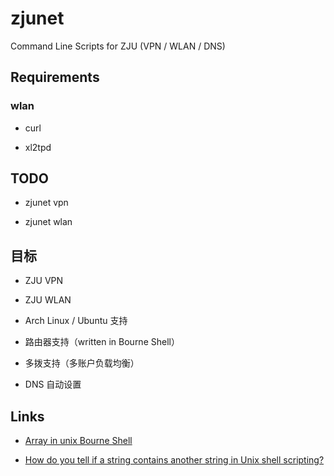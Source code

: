 # zjunet

Command Line Scripts for ZJU (VPN / WLAN / DNS)

## Requirements

### wlan

- curl

- xl2tpd

## TODO

- zjunet vpn

- zjunet wlan

## 目标

- ZJU VPN

- ZJU WLAN

- Arch Linux / Ubuntu 支持

- 路由器支持（written in Bourne Shell）

- 多拨支持（多账户负载均衡）

- DNS 自动设置

## Links

- [Array in unix Bourne Shell](http://unix.stackexchange.com/questions/137566/array-in-unix-bourne-shell)

- [How do you tell if a string contains another string in Unix shell scripting?](http://stackoverflow.com/questions/2829613/how-do-you-tell-if-a-string-contains-another-string-in-unix-shell-scripting)

